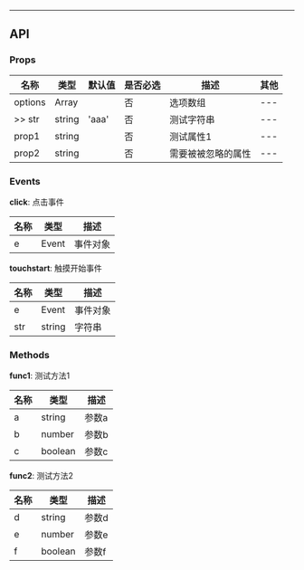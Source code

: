 

----------



## API

### Props

名称 | 类型 | 默认值 | 是否必选 | 描述 | 其他
--- | --- | --- | --- | --- | ---
options | Array |  | 否 | 选项数组 | ---
>> str | string | 'aaa' | 否 | 测试字符串 | ---
prop1 | string |  | 否 | 测试属性1 | ---
prop2 | string |  | 否 | 需要被被忽略的属性 | ---

### Events

**click**: 点击事件

名称 | 类型 | 描述
--- | --- | ---
e | Event | 事件对象

**touchstart**: 触摸开始事件

名称 | 类型 | 描述
--- | --- | ---
e | Event | 事件对象
str | string | 字符串

### Methods

**func1**: 测试方法1

名称 | 类型 | 描述
--- | --- | ---
a | string | 参数a
b | number | 参数b
c | boolean | 参数c

**func2**: 测试方法2

名称 | 类型 | 描述
--- | --- | ---
d | string | 参数d
e | number | 参数e
f | boolean | 参数f
